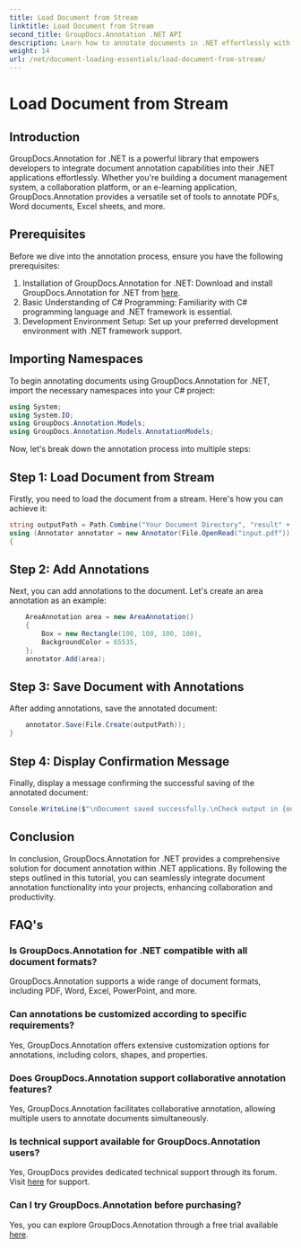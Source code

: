 ```yaml
---
title: Load Document from Stream
linktitle: Load Document from Stream
second_title: GroupDocs.Annotation .NET API
description: Learn how to annotate documents in .NET effortlessly with GroupDocs.Annotation. Enhance collaboration and productivity.
weight: 14
url: /net/document-loading-essentials/load-document-from-stream/
---
```


# Load Document from Stream

## Introduction
GroupDocs.Annotation for .NET is a powerful library that empowers developers to integrate document annotation capabilities into their .NET applications effortlessly. Whether you're building a document management system, a collaboration platform, or an e-learning application, GroupDocs.Annotation provides a versatile set of tools to annotate PDFs, Word documents, Excel sheets, and more.
## Prerequisites
Before we dive into the annotation process, ensure you have the following prerequisites:
1. Installation of GroupDocs.Annotation for .NET: Download and install GroupDocs.Annotation for .NET from [here](https://releases.groupdocs.com/annotation/net/).
2. Basic Understanding of C# Programming: Familiarity with C# programming language and .NET framework is essential.
3. Development Environment Setup: Set up your preferred development environment with .NET framework support.

## Importing Namespaces
To begin annotating documents using GroupDocs.Annotation for .NET, import the necessary namespaces into your C# project:
```csharp
using System;
using System.IO;
using GroupDocs.Annotation.Models;
using GroupDocs.Annotation.Models.AnnotationModels;
```

Now, let's break down the annotation process into multiple steps:
## Step 1: Load Document from Stream
Firstly, you need to load the document from a stream. Here's how you can achieve it:
```csharp
string outputPath = Path.Combine("Your Document Directory", "result" + Path.GetExtension("input.pdf"));
using (Annotator annotator = new Annotator(File.OpenRead("input.pdf")))
{
```
## Step 2: Add Annotations
Next, you can add annotations to the document. Let's create an area annotation as an example:
```csharp
	AreaAnnotation area = new AreaAnnotation()
	{
		Box = new Rectangle(100, 100, 100, 100),
		BackgroundColor = 65535,
	};
	annotator.Add(area);
```
## Step 3: Save Document with Annotations
After adding annotations, save the annotated document:
```csharp
	annotator.Save(File.Create(outputPath));
}
```
## Step 4: Display Confirmation Message
Finally, display a message confirming the successful saving of the annotated document:
```csharp
Console.WriteLine($"\nDocument saved successfully.\nCheck output in {outputPath}.");
```

## Conclusion
In conclusion, GroupDocs.Annotation for .NET provides a comprehensive solution for document annotation within .NET applications. By following the steps outlined in this tutorial, you can seamlessly integrate document annotation functionality into your projects, enhancing collaboration and productivity.
## FAQ's
### Is GroupDocs.Annotation for .NET compatible with all document formats?
GroupDocs.Annotation supports a wide range of document formats, including PDF, Word, Excel, PowerPoint, and more.
### Can annotations be customized according to specific requirements?
Yes, GroupDocs.Annotation offers extensive customization options for annotations, including colors, shapes, and properties.
### Does GroupDocs.Annotation support collaborative annotation features?
Yes, GroupDocs.Annotation facilitates collaborative annotation, allowing multiple users to annotate documents simultaneously.
### Is technical support available for GroupDocs.Annotation users?
Yes, GroupDocs provides dedicated technical support through its forum. Visit [here](https://forum.groupdocs.com/c/annotation/10) for support.
### Can I try GroupDocs.Annotation before purchasing?
Yes, you can explore GroupDocs.Annotation through a free trial available [here](https://releases.groupdocs.com/).
